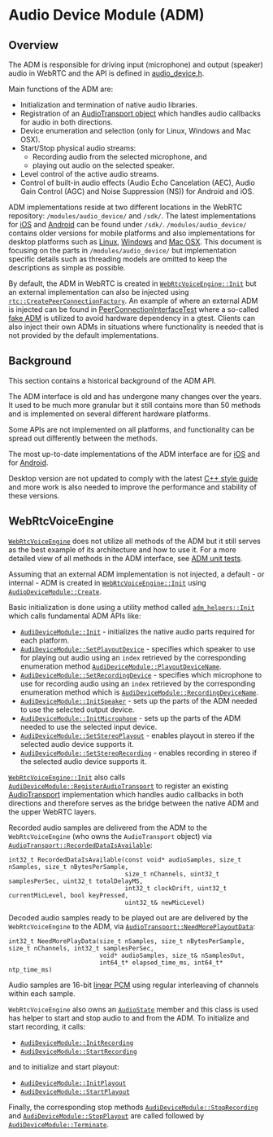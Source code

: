 <!-- go/cmark -->
<!--* freshness: {owner: 'henrika' reviewed: '2021-04-12'} *-->

# Audio Device Module (ADM)

## Overview

The ADM is responsible for driving input (microphone) and output (speaker) audio
in WebRTC and the API is defined in [audio_device.h][19].

Main functions of the ADM are:

*   Initialization and termination of native audio libraries.
*   Registration of an [AudioTransport object][16] which handles audio callbacks
    for audio in both directions.
*   Device enumeration and selection (only for Linux, Windows and Mac OSX).
*   Start/Stop physical audio streams:
    *   Recording audio from the selected microphone, and
    *   playing out audio on the selected speaker.
*   Level control of the active audio streams.
*   Control of built-in audio effects (Audio Echo Cancelation (AEC), Audio Gain
    Control (AGC) and Noise Suppression (NS)) for Android and iOS.

ADM implementations reside at two different locations in the WebRTC repository:
`/modules/audio_device/` and `/sdk/`. The latest implementations for [iOS][20]
and [Android][21] can be found under `/sdk/`. `/modules/audio_device/` contains
older versions for mobile platforms and also implementations for desktop
platforms such as [Linux][22], [Windows][23] and [Mac OSX][24]. This document is
focusing on the parts in `/modules/audio_device/` but implementation specific
details such as threading models are omitted to keep the descriptions as simple
as possible.

By default, the ADM in WebRTC is created in [`WebRtcVoiceEngine::Init`][1] but
an external implementation can also be injected using
[`rtc::CreatePeerConnectionFactory`][25]. An example of where an external ADM is
injected can be found in [PeerConnectionInterfaceTest][26] where a so-called
[fake ADM][29] is utilized to avoid hardware dependency in a gtest. Clients can
also inject their own ADMs in situations where functionality is needed that is
not provided by the default implementations.

## Background

This section contains a historical background of the ADM API.

The ADM interface is old and has undergone many changes over the years. It used
to be much more granular but it still contains more than 50 methods and is
implemented on several different hardware platforms.

Some APIs are not implemented on all platforms, and functionality can be spread
out differently between the methods.

The most up-to-date implementations of the ADM interface are for [iOS][27] and
for [Android][28].

Desktop version are not updated to comply with the latest
[C++ style guide](https://chromium.googlesource.com/chromium/src/+/main/styleguide/c++/c++.md)
and more work is also needed to improve the performance and stability of these
versions.

## WebRtcVoiceEngine

[`WebRtcVoiceEngine`][2] does not utilize all methods of the ADM but it still
serves as the best example of its architecture and how to use it. For a more
detailed view of all methods in the ADM interface, see [ADM unit tests][3].

Assuming that an external ADM implementation is not injected, a default - or
internal - ADM is created in [`WebRtcVoiceEngine::Init`][1] using
[`AudioDeviceModule::Create`][4].

Basic initialization is done using a utility method called
[`adm_helpers::Init`][5] which calls fundamental ADM APIs like:

*   [`AudiDeviceModule::Init`][6] - initializes the native audio parts required
    for each platform.
*   [`AudiDeviceModule::SetPlayoutDevice`][7] - specifies which speaker to use
    for playing out audio using an `index` retrieved by the corresponding
    enumeration method [`AudiDeviceModule::PlayoutDeviceName`][8].
*   [`AudiDeviceModule::SetRecordingDevice`][9] - specifies which microphone to
    use for recording audio using an `index` retrieved by the corresponding
    enumeration method which is [`AudiDeviceModule::RecordingDeviceName`][10].
*   [`AudiDeviceModule::InitSpeaker`][11] - sets up the parts of the ADM needed
    to use the selected output device.
*   [`AudiDeviceModule::InitMicrophone`][12] - sets up the parts of the ADM
    needed to use the selected input device.
*   [`AudiDeviceModule::SetStereoPlayout`][13] - enables playout in stereo if
    the selected audio device supports it.
*   [`AudiDeviceModule::SetStereoRecording`][14] - enables recording in stereo
    if the selected audio device supports it.

[`WebRtcVoiceEngine::Init`][1] also calls
[`AudiDeviceModule::RegisterAudioTransport`][15] to register an existing
[AudioTransport][16] implementation which handles audio callbacks in both
directions and therefore serves as the bridge between the native ADM and the
upper WebRTC layers.

Recorded audio samples are delivered from the ADM to the `WebRtcVoiceEngine`
(who owns the `AudioTransport` object) via
[`AudioTransport::RecordedDataIsAvailable`][17]:

```
int32_t RecordedDataIsAvailable(const void* audioSamples, size_t nSamples, size_t nBytesPerSample,
                                size_t nChannels, uint32_t samplesPerSec, uint32_t totalDelayMS,
                                int32_t clockDrift, uint32_t currentMicLevel, bool keyPressed,
                                uint32_t& newMicLevel)
```

Decoded audio samples ready to be played out are are delivered by the
`WebRtcVoiceEngine` to the ADM, via [`AudioTransport::NeedMorePlayoutData`][18]:

```
int32_t NeedMorePlayData(size_t nSamples, size_t nBytesPerSample, size_t nChannels, int32_t samplesPerSec,
                         void* audioSamples, size_t& nSamplesOut,
                         int64_t* elapsed_time_ms, int64_t* ntp_time_ms)
```

Audio samples are 16-bit [linear PCM](https://wiki.multimedia.cx/index.php/PCM)
using regular interleaving of channels within each sample.

`WebRtcVoiceEngine` also owns an [`AudioState`][30] member and this class is
used has helper to start and stop audio to and from the ADM. To initialize and
start recording, it calls:

*   [`AudiDeviceModule::InitRecording`][31]
*   [`AudiDeviceModule::StartRecording`][32]

and to initialize and start playout:

*   [`AudiDeviceModule::InitPlayout`][33]
*   [`AudiDeviceModule::StartPlayout`][34]

Finally, the corresponding stop methods [`AudiDeviceModule::StopRecording`][35]
and [`AudiDeviceModule::StopPlayout`][36] are called followed by
[`AudiDeviceModule::Terminate`][37].

[1]: https://source.chromium.org/chromium/chromium/src/+/main:third_party/webrtc/media/engine/webrtc_voice_engine.cc;l=314;drc=f7b1b95f11c74cb5369fdd528b73c70a50f2e206
[2]: https://source.chromium.org/chromium/chromium/src/+/main:third_party/webrtc/media/engine/webrtc_voice_engine.h;l=48;drc=d15a575ec3528c252419149d35977e55269d8a41
[3]: https://source.chromium.org/chromium/chromium/src/+/main:third_party/webrtc/modules/audio_device/audio_device_unittest.cc;l=1;drc=d15a575ec3528c252419149d35977e55269d8a41
[4]: https://source.chromium.org/chromium/chromium/src/+/main:third_party/webrtc/modules/audio_device/include/audio_device.h;l=46;drc=eb8c4ca608486add9800f6bfb7a8ba3cf23e738e
[5]: https://source.chromium.org/chromium/chromium/src/+/main:third_party/webrtc/media/engine/adm_helpers.h;drc=2222a80e79ae1ef5cb9510ec51d3868be75f47a2
[6]: https://source.chromium.org/chromium/chromium/src/+/main:third_party/webrtc/modules/audio_device/include/audio_device.h;l=62;drc=9438fb3fff97c803d1ead34c0e4f223db168526f
[7]: https://source.chromium.org/chromium/chromium/src/+/main:third_party/webrtc/modules/audio_device/include/audio_device.h;l=77;drc=9438fb3fff97c803d1ead34c0e4f223db168526f
[8]: https://source.chromium.org/chromium/chromium/src/+/main:third_party/webrtc/modules/audio_device/include/audio_device.h;l=69;drc=9438fb3fff97c803d1ead34c0e4f223db168526f
[9]: https://source.chromium.org/chromium/chromium/src/+/main:third_party/webrtc/modules/audio_device/include/audio_device.h;l=79;drc=9438fb3fff97c803d1ead34c0e4f223db168526f
[10]: https://source.chromium.org/chromium/chromium/src/+/main:third_party/webrtc/modules/audio_device/include/audio_device.h;l=72;drc=9438fb3fff97c803d1ead34c0e4f223db168526f
[11]: https://source.chromium.org/chromium/chromium/src/+/main:third_party/webrtc/modules/audio_device/include/audio_device.h;l=99;drc=9438fb3fff97c803d1ead34c0e4f223db168526f
[12]: https://source.chromium.org/chromium/chromium/src/+/main:third_party/webrtc/modules/audio_device/include/audio_device.h;l=101;drc=9438fb3fff97c803d1ead34c0e4f223db168526f
[13]: https://source.chromium.org/chromium/chromium/src/+/main:third_party/webrtc/modules/audio_device/include/audio_device.h;l=130;drc=9438fb3fff97c803d1ead34c0e4f223db168526f
[14]: https://source.chromium.org/chromium/chromium/src/+/main:third_party/webrtc/modules/audio_device/include/audio_device.h;l=133;drc=9438fb3fff97c803d1ead34c0e4f223db168526f
[15]: https://source.chromium.org/chromium/chromium/src/+/main:third_party/webrtc/modules/audio_device/include/audio_device.h;l=59;drc=9438fb3fff97c803d1ead34c0e4f223db168526f
[16]: https://source.chromium.org/chromium/chromium/src/+/main:third_party/webrtc/modules/audio_device/include/audio_device_defines.h;l=34;drc=9438fb3fff97c803d1ead34c0e4f223db168526f
[17]: https://source.chromium.org/chromium/chromium/src/+/main:third_party/webrtc/modules/audio_device/include/audio_device_defines.h;l=36;drc=9438fb3fff97c803d1ead34c0e4f223db168526f
[18]: https://source.chromium.org/chromium/chromium/src/+/main:third_party/webrtc/modules/audio_device/include/audio_device_defines.h;l=48;drc=9438fb3fff97c803d1ead34c0e4f223db168526f
[19]: https://source.chromium.org/chromium/chromium/src/+/main:third_party/webrtc/modules/audio_device/include/audio_device.h;drc=eb8c4ca608486add9800f6bfb7a8ba3cf23e738es
[20]: https://source.chromium.org/chromium/chromium/src/+/main:third_party/webrtc/sdk/objc/native/api/audio_device_module.h;drc=76443eafa9375374d9f1d23da2b913f2acac6ac2
[21]: https://source.chromium.org/chromium/chromium/src/+/main:third_party/webrtc/sdk/android/src/jni/audio_device/audio_device_module.h;drc=bbeb10925eb106eeed6143ccf571bc438ec22ce1
[22]: https://source.chromium.org/chromium/chromium/src/+/main:third_party/webrtc/modules/audio_device/linux/;drc=d15a575ec3528c252419149d35977e55269d8a41
[23]: https://source.chromium.org/chromium/chromium/src/+/main:third_party/webrtc/modules/audio_device/win/;drc=d15a575ec3528c252419149d35977e55269d8a41
[24]: https://source.chromium.org/chromium/chromium/src/+/main:third_party/webrtc/modules/audio_device/mac/;drc=3b68aa346a5d3483c3448852d19d91723846825c
[25]: https://source.chromium.org/chromium/chromium/src/+/main:third_party/webrtc/api/create_peerconnection_factory.h;l=45;drc=09ceed2165137c4bea4e02e8d3db31970d0bf273
[26]: https://source.chromium.org/chromium/chromium/src/+/main:third_party/webrtc/pc/peer_connection_interface_unittest.cc;l=692;drc=2efb8a5ec61b1b87475d046c03d20244f53b14b6
[27]: https://source.chromium.org/chromium/chromium/src/+/main:third_party/webrtc/sdk/objc/native/api/audio_device_module.h;drc=76443eafa9375374d9f1d23da2b913f2acac6ac2
[28]: https://source.chromium.org/chromium/chromium/src/+/main:third_party/webrtc/sdk/android/src/jni/audio_device/audio_device_module.h;drc=bbeb10925eb106eeed6143ccf571bc438ec22ce1
[29]: https://source.chromium.org/chromium/chromium/src/+/main:third_party/webrtc/pc/test/fake_audio_capture_module.h;l=42;drc=d15a575ec3528c252419149d35977e55269d8a41
[30]: https://source.chromium.org/chromium/chromium/src/+/main:third_party/webrtc/audio/audio_state.h;drc=d15a575ec3528c252419149d35977e55269d8a41
[31]: https://source.chromium.org/chromium/chromium/src/+/main:third_party/webrtc/modules/audio_device/include/audio_device.h;l=87;drc=eb8c4ca608486add9800f6bfb7a8ba3cf23e738e
[32]: https://source.chromium.org/chromium/chromium/src/+/main:third_party/webrtc/modules/audio_device/include/audio_device.h;l=94;drc=eb8c4ca608486add9800f6bfb7a8ba3cf23e738e
[33]: https://source.chromium.org/chromium/chromium/src/+/main:third_party/webrtc/modules/audio_device/include/audio_device.h;l=84;drc=eb8c4ca608486add9800f6bfb7a8ba3cf23e738e
[34]: https://source.chromium.org/chromium/chromium/src/+/main:third_party/webrtc/modules/audio_device/include/audio_device.h;l=91;drc=eb8c4ca608486add9800f6bfb7a8ba3cf23e738e
[35]: https://source.chromium.org/chromium/chromium/src/+/main:third_party/webrtc/modules/audio_device/include/audio_device.h;l=95;drc=eb8c4ca608486add9800f6bfb7a8ba3cf23e738e
[36]: https://source.chromium.org/chromium/chromium/src/+/main:third_party/webrtc/modules/audio_device/include/audio_device.h;l=92;drc=eb8c4ca608486add9800f6bfb7a8ba3cf23e738e
[37]: https://source.chromium.org/chromium/chromium/src/+/main:third_party/webrtc/modules/audio_device/include/audio_device.h;l=63;drc=eb8c4ca608486add9800f6bfb7a8ba3cf23e738e
